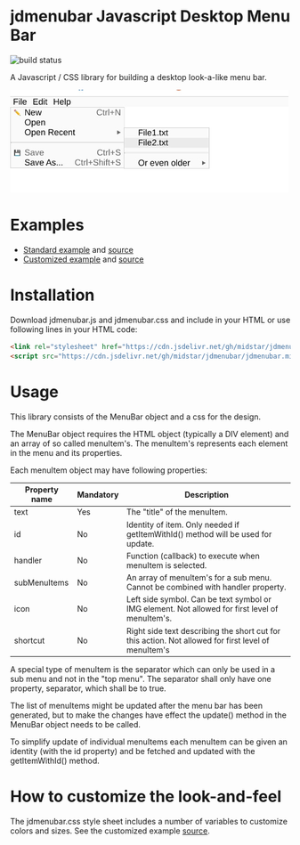 # jdmenubar Javascript Desktop Menu Bar

![build status](https://github.com/midstar/jdmenubar/actions/workflows/main.yml/badge.svg)

A Javascript / CSS library for building a desktop look-a-like
menu bar. 

![screenshot](screenshot.jpg)

# Examples

* [Standard example](https://midstar.github.io/jdmenubar/example.html) and 
  [source](https://github.com/midstar/jdmenubar/blob/main/example.html)
* [Customized example](https://midstar.github.io/jdmenubar/example_customized.html) and 
  [source](https://github.com/midstar/jdmenubar/blob/main/example_customized.html)

# Installation

Download jdmenubar.js and jdmenubar.css and include in your HTML or use
following lines in your HTML code:

```html
<link rel="stylesheet" href="https://cdn.jsdelivr.net/gh/midstar/jdmenubar/jdmenubar.min.css" type="text/css">
<script src="https://cdn.jsdelivr.net/gh/midstar/jdmenubar/jdmenubar.min.js"></script>
```

# Usage

This library consists of the MenuBar object and a css for the design.

The MenuBar object requires the HTML object (typically a DIV element)
and an array of so called menuItem's. The menuItem's represents each
element in the menu and its properties. 

Each menuItem object may have following properties:

| Property name | Mandatory | Description                                                                                         |
|---------------|-----------|-----------------------------------------------------------------------------------------------------|
| text          | Yes       | The "title" of the menuItem.                                                                        |
| id            | No        | Identity of item. Only needed if getItemWithId() method will be used for update.                    |
| handler       | No        | Function (callback) to execute when menuItem is selected.                                           |
| subMenuItems  | No        | An array of menuItem's for a sub menu. Cannot be combined with handler property.                    |
| icon          | No        | Left side symbol. Can be text symbol or IMG element. Not allowed for first level of menuItem's.     |
| shortcut      | No        | Right side text describing the short cut for this action. Not allowed for first level of menuItem's |

A special type of menuItem is the separator which can only be used in a
sub menu and not in the "top menu". The separator shall only have one
property, separator, which shall be to true.

The list of menuItems might be updated after the menu bar has been
generated, but to make the changes have effect the update() method
in the MenuBar object needs to be called.

To simplify update of individual menuItems each menuItem can be
given an identity (with the id property) and be fetched and updated
with the getItemWithId() method.

# How to customize the look-and-feel

The jdmenubar.css style sheet includes a number of variables to 
customize colors and sizes. See the customized example
[source](https://github.com/midstar/jdmenubar/blob/main/example_customized.html).
